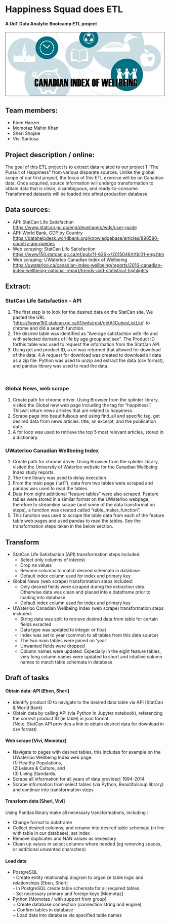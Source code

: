 # Happiness Squad does ETL
#### A UoT Data Analytic Bootcamp ETL project
<img src="/Images/ciwbanner1000x400.png" width="1080">

## Team members: 
- Eben Haezer 
- Momotaz Mahin Khan
- Sheri Shojaie
- Vivi Santosa 

## Project description / online:
The goal of this ETL project is to extract data related to our project 1 “The Pursuit of Happiness” from various disparate sources. Unlike the global scope of our first project, the focus of this ETL exercise will be on Canadian data. Once acquired, source information will undergo transformation to obtain data that is clean, disambiguous, and ready-to-consume. Transformed datasets will be loaded into afinal production database. 
<br>
## Data sources:
- API: StatCan Life Satisfaction <br>
  https://www.statcan.gc.ca/eng/developers/wds/user-guide<br>
- API: World Bank, GDP by Country <br>
  https://datahelpdesk.worldbank.org/knowledgebase/articles/898590-country-api-queries <br>
- Web scraping: StatCan Life Satisfaction<br>
  https://www150.statcan.gc.ca/n1/pub/11-626-x/2015046/t/tbl01-eng.htm<br>
- Web scraping: UWaterloo Canadian Index of Wellbeing<br>
  https://uwaterloo.ca/canadian-index-wellbeing/reports/2016-canadian-index-wellbeing-national-report/trends-and-statistical-highlights<br>
 
## Extract: <br>
### StatCan Life Satisfaction – API
1. The first step is to look for the desired data on the StatCan site. We pasted the URL  'https://www150.statcan.gc.ca/t1/wds/rest/getAllCubesListLite' to chrome and did a search function.<br>
2. The desired table was identified as "Average satisfaction with life and with selected domains of life by age group and sex". The Product ID forthis table was used to request the information from the StatCan API. <br>
3. Using get and product ID, a url was returned that allowed for download of the data.
4.A request for download was created to download all data as a zip file. Python was used to unzip and extract the data (csv format), and pandas library was used to read the data. <br>
<br>
 
### Global News, web scrape
1. Create path for chrome driver. Using Browser from the splinter library, visited the Global new web page including the tag for “happiness”. Thiswill return news articles that are related to happiness. <br>
2. Scrape page into beautifulsoup and using find_all and specific tag, get desired data from news articles: title, an excerpt, and the publication date. <br>
3. A for loop was used to retrieve the top 5 most relevant articles, stored in a dictionary. <br>

### UWaterloo Canadian Wellbeing Index <br>
1. Create path for chrome driver. Using Browser from the splinter library, visited the University of Waterloo website for the Canadian Wellbeing Index study reports. <br>
2. The time library was used to delay execution. <br> 
3. From the main page (‘url1’), data from two tables were scraped and pandas was used to read the tables. <br> 
4. Data from eight additional “feature tables” were also scraped. Feature tables were stored in a similar format on the UWaterloo webpage, therefore to streamline scrape (and some of the data transformation steps), a function was created called “table_maker_function”. <br>
5. This function was used to scrape the table data from each of the feature table web pages and used pandas to read the tables. See the transformation steps taken in the below section.<br>

## Transform
* StatCan Life Satisfaction (API) transformation steps included: 
  * Select only columns of interest 
  * Drop na values 
  * Rename columns to match desired schemata in database
  * Default index column used for index and primary key
* Global News (web scrape) transformation steps included:
  * Only desired fields were scraped during the extraction step. Otherwise data was clean and placed into a dataframe prior to loading into database 
  * Default index column used for index and primary key
* UWaterloo Canadian Wellbeing Index (web scrape) transformation steps included: 
  * String data was split to retrieve desired data from table for certain fields exracted 
  * Data type was updated to integer or float 
  * Index was set to year (common to all tables from this data source)
  * The two main tables were joined on ‘year’
  * Unwanted fields were dropped 
  * Column names were updated. Especially in the eight feature tables, very long column names were updated to short and intuitive column names to match table schemata in database


## Draft of tasks<br> 
#### Obtain data: API [Eben, Sheri]<br> 
- Identify product ID to navigate to the desired data table via API (StatCan & World Bank) 
- Obtain data by calling API (via Python in Jupyter notebook), referencing the correct product ID (ie table) in json format.<br>
  (Note, StatCan API provides a link to obtain desired data for download in csv format) <br> 

#### Web scrape [Vivi, Momotaz]<br> 
- Navigate to pages with desired tables, this includes for example on the UWaterloo Wellbeing Index web page:<br> 
  (1) Healthy Populations, <br>
  (2)Leisure & Culture, and <br>
  (3) Living Standards. <br>
- Scrape all information for all years of data provided: 1994-2014<br>
- Scrape information from select tables (via Python, Beautifulsoup library) and continue into transformation steps <br> 

#### Transform data [Sheri, Vivi] <br> 
Using Pandas library make all necessary transformations, including :
- Change format to dataframe 
- Collect desired columns, and rename into desired table schemata (in line with table in our database); set index <br>
- Remove duplicates and NAN values as necessary <br>
- Clean up values in select columns where needed (eg removing spaces, or additional unwanted characters)<br> 

#### Load data <br> 
- PostgreSQL<br>
       -  Create entity relationship diagram to organize table logic and relationships [Eben, Sheri]<br>
       -  In PostgreSQL create table schemata for all required tables. <br>
       -  Set necessary primary and foreign keys [Momotaz] <br>
- Python [Momotaz / with support from group]<br>
~ Create database connection (connection string and engine)<br>
~ Confirm tables in database <br>
~ Load data into database via specified table names<br>


